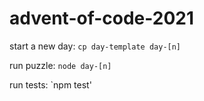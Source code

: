 # advent-of-code-2021

start a new day: `cp day-template day-[n]`

run puzzle: `node day-[n]`

run tests: `npm test'
